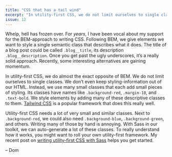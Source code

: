 ```yaml
---
title: "CSS that has a tail wind"
excerpt: "In utility-first CSS, we do not limit ourselves to single classes. Instead, we use many small classes that each add small pieces of styling."
issue: 12
---
```

Whelp, hell has frozen over. For _years_, I have been vocal about my support for the BEM-approach to writing CSS. Following BEM, we give elements we want to style a single semantic class that describes what it does. The title of a blog post could be called `.blog__title`, its description `.blog__description`. Once you get past the ugly underscores, it’s a really solid approach. Recently, some interesting alternatives are gaining momentum.

In utility-first CSS, we do almost the exact opposite of BEM. We do not limit ourselves to single classes. We don’t even keep styling-information out of our HTML. Instead, we use many small classes that each add small pieces of styling. Its classes have names like `.background-red`, `.margin-10`, and `.text-bold`. We style elements by adding many of these descriptive classes to them. [Tailwind CSS](https://tailwindcss.com) is a popular framework that does this really well.

Utility-first CSS needs a lot of very small and similar classes. Next to `.background-red`, we could also need `.background-blue`, `.background-green`, and others. Writing many of those by hand is annoying. With Sass in our toolkit, we can auto-generate a lot of these classes. To really understand how it works, you might want to roll your own utility-first framework. My recent post on [writing utility-first CSS with Sass](/posts/writing-utility-first-css-with-sass/) helps you get started.

– Dom
